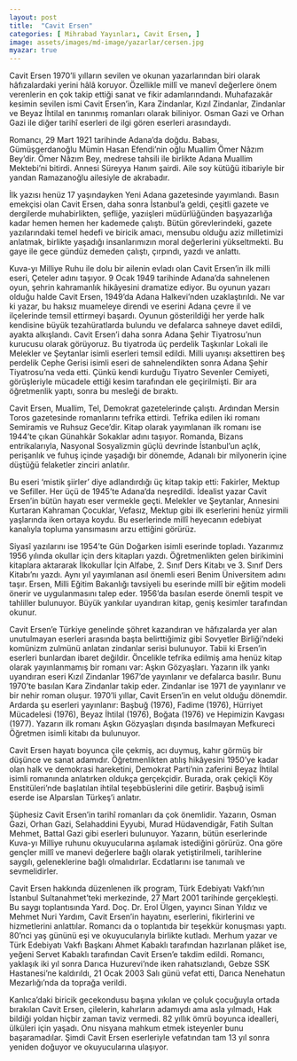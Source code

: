 ```yaml
---
layout: post
title:  "Cavit Ersen"
categories: [ Mihrabad Yayınları, Cavit Ersen, ]
image: assets/images/md-image/yazarlar/cersen.jpg
myazar: true
---
```



Cavit Ersen 1970’li yılların sevilen ve okunan yazarlarından biri olarak hâfızalardaki yerini hâlâ koruyor. Özellikle millî ve manevî değerlere önem verenlerin en çok takip ettiği sanat ve fikir adamlarındandı. Muhafazakâr kesimin sevilen ismi Cavit Ersen’in, Kara Zindanlar, Kızıl Zindanlar, Zindanlar ve Beyaz İhtilal en tanınmış romanları olarak biliniyor. Osman Gazi ve Orhan Gazi ile diğer tarihî eserleri de ilgi gören eserleri arasındaydı.

Romancı, 29 Mart 1921 tarihinde Adana’da doğdu. Babası, Gümüşgerdanoğlu Mümin Hasan Efendi’nin oğlu Muallim Ömer Nâzım Bey’dir. Ömer Nâzım Bey, medrese tahsili ile birlikte Adana Muallim Mektebi’ni bitirdi. Annesi Süreyya Hanım şairdi. Aile soy kütüğü itibariyle bir yandan Ramazanoğlu ailesiyle de akrabadır.

İlk yazısı henüz 17 yaşındayken Yeni Adana gazetesinde yayımlandı. Basın emekçisi olan Cavit Ersen, daha sonra İstanbul’a geldi, çeşitli gazete ve dergilerde muhabirlikten, şefliğe, yazıişleri müdürlüğünden başyazarlığa kadar hemen hemen her kademede çalıştı. Bütün görevlerindeki, gazete yazılarındaki temel hedefi ve biricik amacı, mensubu olduğu aziz milletimizi anlatmak, birlikte yaşadığı insanlarımızın moral değerlerini yükseltmekti. Bu gaye ile gece gündüz demeden çalıştı, çırpındı, yazdı ve anlattı.

Kuva-yı Milliye Ruhu ile dolu bir ailenin evladı olan Cavit Ersen’in ilk milli eseri, Çeteler adını taşıyor. 9 Ocak 1949 tarihinde Adana’da sahnelenen oyun, şehrin kahramanlık hikâyesini dramatize ediyor. Bu oyunun yazarı olduğu halde Cavit Ersen, 1949’da Adana Halkevi’nden uzaklaştırıldı. Ne var ki yazar, bu haksız muameleye direndi ve eserini Adana çevre il ve ilçelerinde temsil ettirmeyi başardı. Oyunun gösterildiği her yerde halk kendisine büyük tezahüratlarda bulundu ve defalarca sahneye davet edildi, ayakta alkışlandı. Cavit Ersen’i daha sonra Adana Şehir Tiyatrosu’nun kurucusu olarak görüyoruz. Bu tiyatroda üç perdelik Taşkınlar Lokali ile Melekler ve Şeytanlar isimli eserleri temsil edildi. Milli uyanışı aksettiren beş perdelik Cephe Gerisi isimli eseri de sahnelendikten sonra Adana Şehir Tiyatrosu’na veda etti. Çünkü kendi kurduğu Tiyatro Sevenler Cemiyeti, görüşleriyle mücadele ettiği kesim tarafından ele geçirilmişti. Bir ara öğretmenlik yaptı, sonra bu mesleği de bıraktı.

Cavit Ersen, Muallim, Tel, Demokrat gazetelerinde çalıştı. Ardından Mersin Toros gazetesinde romanlarını tefrika ettirdi. Tefrika edilen iki romanı Semiramis ve Ruhsuz Gece’dir. Kitap olarak yayımlanan ilk romanı ise 1944’te çıkan Günahkâr Sokaklar adını taşıyor. Romanda, Bizans entrikalarıyla, Nasyonal Sosyalizmin güçlü devrinde İstanbul’un açlık, perişanlık ve fuhuş içinde yaşadığı bir dönemde, Adanalı bir milyonerin içine düştüğü felaketler zinciri anlatılır.

Bu eseri ‘mistik şiirler’ diye adlandırdığı üç kitap takip etti: Fakirler, Mektup ve Sefiller. Her üçü de 1945’te Adana’da neşredildi. İdealist yazar Cavit Ersen’in bütün hayatı eser vermekle geçti. Melekler ve Şeytanlar, Annesini Kurtaran Kahraman Çocuklar, Vefasız, Mektup gibi ilk eserlerini henüz yirmili yaşlarında iken ortaya koydu. Bu eserlerinde millî heyecanın edebiyat kanalıyla topluma yansımasını arzu ettiğini görürüz.

Siyasî yazılarını ise 1954’te Gün Doğarken isimli eserinde topladı. Yazarımız 1956 yılında okullar için ders kitapları yazdı. Öğretmenlikten gelen birikimini kitaplara aktararak İlkokullar İçin Alfabe, 2. Sınıf Ders Kitabı ve 3. Sınıf Ders Kitabı’nı yazdı. Aynı yıl yayımlanan asıl önemli eseri Benim Üniversitem adını taşır. Ersen, Milli Eğitim Bakanlığı tavsiyeli bu eserinde millî bir eğitim modeli önerir ve uygulanmasını talep eder. 1956’da basılan eserde önemli tespit ve tahliller bulunuyor. Büyük yankılar uyandıran kitap, geniş kesimler tarafından okunur.

Cavit Ersen’e Türkiye genelinde şöhret kazandıran ve hâfızalarda yer alan unutulmayan eserleri arasında başta belirttiğimiz gibi Sovyetler Birliği’ndeki komünizm zulmünü anlatan zindanlar serisi bulunuyor. Tabii ki Ersen’in eserleri bunlardan ibaret değildir. Öncelikle tefrika edilmiş ama henüz kitap olarak yayınlanmamış bir romanı var: Aşkın Gözyaşları. Yazarın ilk yankı uyandıran eseri Kızıl Zindanlar 1967’de yayınlanır ve defalarca basılır. Bunu 1970’te basılan Kara Zindanlar takip eder. Zindanlar ise 1971 de yayınlanır ve bir nehir roman oluşur. 1970’li yıllar, Cavit Ersen’in en velut olduğu dönemdir. Ardarda şu eserleri yayınlanır: Başbuğ (1976), Fadime (1976), Hürriyet Mücadelesi (1976), Beyaz İhtilal (1976),  Boğata (1976) ve Hepimizin Kavgası (1977). Yazarın ilk romanı Aşkın Gözyaşları dışında basılmayan Mefkureci Öğretmen isimli kitabı da bulunuyor.

Cavit Ersen hayatı boyunca çile çekmiş, acı duymuş, kahır görmüş bir düşünce ve sanat adamıdır. Öğretmenlikten atılış hikâyesini 1950’ye kadar olan halk ve demokrasi hareketini, Demokrat Parti’nin zaferini Beyaz İhtilal isimli romanında anlatırken oldukça gerçekçidir. Burada, orak çekiçli Köy Enstitüleri’nde başlatılan ihtilal teşebbüslerini dile getirir. Başbuğ isimli eserde ise Alparslan Türkeş’i anlatır.

Şüphesiz Cavit Ersen’in tarihî romanları da çok önemlidir. Yazarın, Osman Gazi, Orhan Gazi, Selahaddini Eyyubi, Murad Hüdavendigâr, Fatih Sultan Mehmet, Battal Gazi gibi eserleri bulunuyor. Yazarın, bütün eserlerinde Kuva-yı Milliye ruhunu okuyucularına aşılamak istediğini görürüz. Ona göre gençler millî ve manevi değerlere bağlı olarak yetiştirilmeli, tarihlerine saygılı, geleneklerine bağlı olmalıdırlar. Ecdatlarını ise tanımalı ve sevmelidirler.

Cavit Ersen hakkında düzenlenen ilk program, Türk Edebiyatı Vakfı’nın İstanbul Sultanahmet’teki merkezinde, 27 Mart 2001 tarihinde gerçekleşti. Bu saygı toplantısında Yard. Doç. Dr. Erol Ülgen, yayıncı Sinan Yıldız ve Mehmet Nuri Yardım, Cavit Ersen’in hayatını, eserlerini, fikirlerini ve hizmetlerini anlattılar. Romancı da o toplantıda bir teşekkür konuşması yaptı. 80’nci yaş gününü eşi ve okuyucularıyla birlikte kutladı. Merhum yazar ve Türk Edebiyatı Vakfı Başkanı Ahmet Kabaklı tarafından hazırlanan plâket ise, yeğeni Servet Kabaklı tarafından Cavit Ersen’e takdim edildi. Romancı, yaklaşık iki yıl sonra Darıca Huzurevi’nde iken rahatsızlandı, Gebze SSK Hastanesi’ne kaldırıldı, 21 Ocak 2003 Salı günü vefat etti, Darıca Nenehatun Mezarlığı’nda da toprağa verildi.

Kanlıca’daki biricik gecekondusu başına yıkılan ve çoluk çocuğuyla ortada bırakılan Cavit Ersen, çilelerin, kahırların adamıydı ama asla yılmadı, Hak bildiği yoldan hiçbir zaman taviz vermedi. 82 yıllık ömrü boyunca idealleri, ülküleri için yaşadı. Onu nisyana mahkum etmek isteyenler bunu başaramadılar. Şimdi Cavit Ersen eserleriyle vefatından tam 13 yıl sonra yeniden doğuyor ve okuyucularına ulaşıyor.